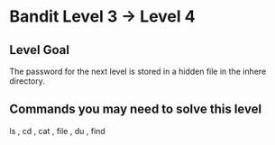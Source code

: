 # Bandit Level 3 → Level 4
## Level Goal

The password for the next level is stored in a hidden file in the inhere directory.
## Commands you may need to solve this level

ls , cd , cat , file , du , find

